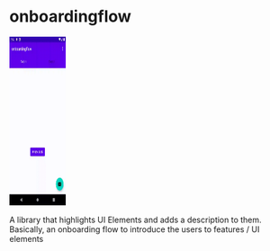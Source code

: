 # onboardingflow

<img src="onboardingflow-animation.gif" height="300" width="100"/>

A library that highlights UI Elements and adds a description to them. Basically, an onboarding flow to introduce the users to features / UI elements
